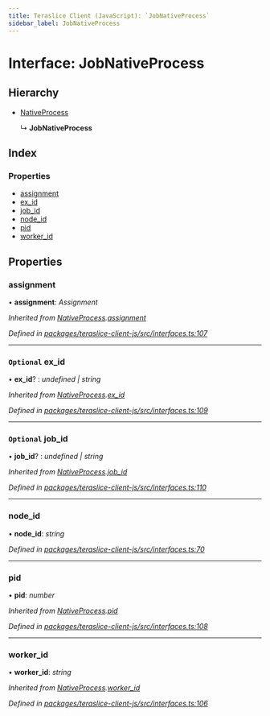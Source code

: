```yaml
---
title: Teraslice Client (JavaScript): `JobNativeProcess`
sidebar_label: JobNativeProcess
---
```


# Interface: JobNativeProcess

## Hierarchy

* [NativeProcess](nativeprocess.md)

  ↳ **JobNativeProcess**

## Index

### Properties

* [assignment](jobnativeprocess.md#assignment)
* [ex_id](jobnativeprocess.md#optional-ex_id)
* [job_id](jobnativeprocess.md#optional-job_id)
* [node_id](jobnativeprocess.md#node_id)
* [pid](jobnativeprocess.md#pid)
* [worker_id](jobnativeprocess.md#worker_id)

## Properties

###  assignment

• **assignment**: *Assignment*

*Inherited from [NativeProcess](nativeprocess.md).[assignment](nativeprocess.md#assignment)*

*Defined in [packages/teraslice-client-js/src/interfaces.ts:107](https://github.com/terascope/teraslice/blob/653cf7530/packages/teraslice-client-js/src/interfaces.ts#L107)*

___

### `Optional` ex_id

• **ex_id**? : *undefined | string*

*Inherited from [NativeProcess](nativeprocess.md).[ex_id](nativeprocess.md#optional-ex_id)*

*Defined in [packages/teraslice-client-js/src/interfaces.ts:109](https://github.com/terascope/teraslice/blob/653cf7530/packages/teraslice-client-js/src/interfaces.ts#L109)*

___

### `Optional` job_id

• **job_id**? : *undefined | string*

*Inherited from [NativeProcess](nativeprocess.md).[job_id](nativeprocess.md#optional-job_id)*

*Defined in [packages/teraslice-client-js/src/interfaces.ts:110](https://github.com/terascope/teraslice/blob/653cf7530/packages/teraslice-client-js/src/interfaces.ts#L110)*

___

###  node_id

• **node_id**: *string*

*Defined in [packages/teraslice-client-js/src/interfaces.ts:70](https://github.com/terascope/teraslice/blob/653cf7530/packages/teraslice-client-js/src/interfaces.ts#L70)*

___

###  pid

• **pid**: *number*

*Inherited from [NativeProcess](nativeprocess.md).[pid](nativeprocess.md#pid)*

*Defined in [packages/teraslice-client-js/src/interfaces.ts:108](https://github.com/terascope/teraslice/blob/653cf7530/packages/teraslice-client-js/src/interfaces.ts#L108)*

___

###  worker_id

• **worker_id**: *string*

*Inherited from [NativeProcess](nativeprocess.md).[worker_id](nativeprocess.md#worker_id)*

*Defined in [packages/teraslice-client-js/src/interfaces.ts:106](https://github.com/terascope/teraslice/blob/653cf7530/packages/teraslice-client-js/src/interfaces.ts#L106)*
